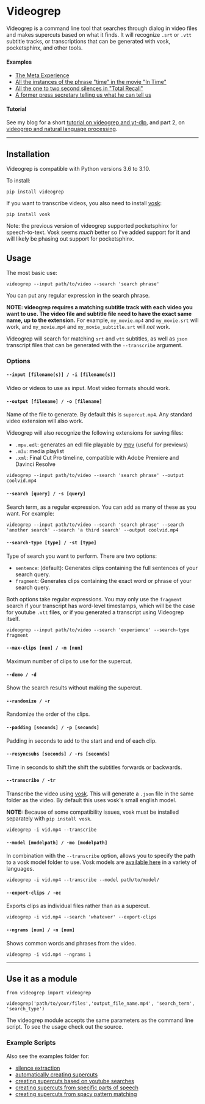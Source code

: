 Videogrep
=========

Videogrep is a command line tool that searches through dialog in video files and makes supercuts based on what it finds. It will recognize `.srt` or `.vtt` subtitle tracks, or transcriptions that can be generated with vosk, pocketsphinx, and other tools.

#### Examples

* [The Meta Experience](https://www.youtube.com/watch?v=nGHbOckpifw)
* [All the instances of the phrase "time" in the movie "In Time"](https://www.youtube.com/watch?v=PQMzOUeprlk)
* [All the one to two second silences in "Total Recall"](https://www.youtube.com/watch?v=qEtEbXVbYJQ)
* [A former press secretary telling us what he can tell us](https://www.youtube.com/watch?v=D7pymdCU5NQ)

#### Tutorial

See my blog for a short [tutorial on videogrep and yt-dlp](https://lav.io/notes/videogrep-tutorial/), and part 2, on [videogrep and natural language processing](https://lav.io/notes/videogrep-and-spacy/).

----

## Installation

Videogrep is compatible with Python versions 3.6 to 3.10.

To install:

```
pip install videogrep
```

If you want to transcribe videos, you also need to install [vosk](https://alphacephei.com/vosk/):

```
pip install vosk
```

Note: the previous version of videogrep supported pocketsphinx for speech-to-text. Vosk seems *much* better so I've added support for it and will likely be phasing out support for pocketsphinx.

## Usage

The most basic use:

```
videogrep --input path/to/video --search 'search phrase'
```

You can put any regular expression in the search phrase.

**NOTE: videogrep requires a matching subtitle track with each video you want to use. The video file and subtitle file need to have the exact same name, up to the extension.** For example, `my_movie.mp4` and `my_movie.srt` will work, and `my_movie.mp4` and `my_movie_subtitle.srt` will *not* work.

Videogrep will search for matching `srt` and `vtt` subtitles, as well as `json` transcript files that can be generated with the `--transcribe` argument.

### Options

#### `--input [filename(s)] / -i [filename(s)]`

Video or videos to use as input. Most video formats should work.


#### `--output [filename] / -o [filename]`

Name of the file to generate. By default this is `supercut.mp4`. Any standard video extension will also work.

Videogrep will also recognize the following extensions for saving files:
  * `.mpv.edl`: generates an edl file playable by [mpv](https://mpv.io/) (useful for previews)
  * `.m3u`: media playlist
  * `.xml`: Final Cut Pro timeline, compatible with Adobe Premiere and Davinci Resolve

```
videogrep --input path/to/video --search 'search phrase' --output coolvid.mp4
```


#### `--search [query] / -s [query]`

Search term, as a regular expression. You can add as many of these as you want. For example:

```
videogrep --input path/to/video --search 'search phrase' --search 'another search' --search 'a third search' --output coolvid.mp4
```


#### `--search-type [type] / -st [type]`

Type of search you want to perform. There are two options:

* `sentence`: (default): Generates clips containing the full sentences of your search query.
* `fragment`: Generates clips containing the exact word or phrase of your search query.

Both options take regular expressions. You may only use the `fragment` search if your transcript has word-level timestamps, which will be the case for youtube `.vtt` files, or if you generated a transcript using Videogrep itself.

```
videogrep --input path/to/video --search 'experience' --search-type fragment
```

#### `--max-clips [num] / -m [num]`

Maximum number of clips to use for the supercut.


#### `--demo / -d`

Show the search results without making the supercut.


#### `--randomize / -r`

Randomize the order of the clips.


#### `--padding [seconds] / -p [seconds]`

Padding in seconds to add to the start and end of each clip.

#### `--resyncsubs [seconds] / -rs [seconds]`

Time in seconds to shift the shift the subtitles forwards or backwards.

#### `--transcribe / -tr`

Transcribe the video using [vosk](https://alphacephei.com/vosk/). This will generate a `.json` file in the same folder as the video. By default this uses vosk's small english model.

**NOTE:** Because of some compatibility issues, vosk must be installed separately with `pip install vosk`.

```
videogrep -i vid.mp4 --transcribe
```

#### `--model [modelpath] / -mo [modelpath]`

In combination with the `--transcribe` option, allows you to specify the path to a vosk model folder to use. Vosk models are [available here](https://alphacephei.com/vosk/models) in a variety of languages.

```
videogrep -i vid.mp4 --transcribe --model path/to/model/
```

#### `--export-clips / -ec`

Exports clips as individual files rather than as a supercut.

```
videogrep -i vid.mp4 --search 'whatever' --export-clips
```

#### `--ngrams [num] / -n [num]`

Shows common words and phrases from the video.

```
videogrep -i vid.mp4 --ngrams 1
```


----


## Use it as a module

```
from videogrep import videogrep

videogrep('path/to/your/files','output_file_name.mp4', 'search_term', 'search_type')
```
The videogrep module accepts the same parameters as the command line script. To see the usage check out the source.

### Example Scripts

Also see the examples folder for:
* [silence extraction](https://github.com/antiboredom/videogrep/blob/master/examples/only_silence.py)
* [automatically creating supercuts](https://github.com/antiboredom/videogrep/blob/master/examples/auto_supercut.py)
* [creating supercuts based on youtube searches](https://github.com/antiboredom/videogrep/blob/master/examples/auto_youtube.py)
* [creating supercuts from specific parts of speech](https://github.com/antiboredom/videogrep/blob/master/examples/parts_of_speech.py)
* [creating supercuts from spacy pattern matching](https://github.com/antiboredom/videogrep/blob/master/examples/pattern_matcher.py)
